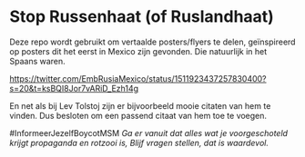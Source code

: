 # Stop Russenhaat (of Ruslandhaat)

Deze repo wordt gebruikt om vertaalde posters/flyers te delen, geïnspireerd op posters dit het eerst in Mexico zijn gevonden.
Die natuurlijk in het Spaans waren.

https://twitter.com/EmbRusiaMexico/status/1511923437257830400?s=20&t=ksBQI8Jor7vARiD_Ezh14g

En net als bij Lev Tolstoj zijn er bijvoorbeeld mooie citaten van hem te vinden.
Dus besloten om een passend citaat van hem toe te voegen.

#InformeerJezelfBoycotMSM
_Ga er vanuit dat alles wat je voorgeschoteld krijgt propaganda en rotzooi is, Blijf vragen stellen, dat is waardevol._
